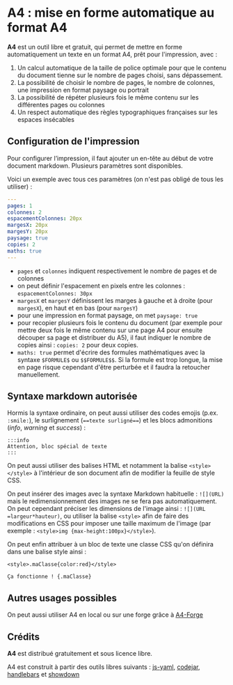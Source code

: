 <!-- ---
header-includes: |
  <title>Mise en forme automatique au format A4</title>
  <link rel="stylesheet" href="https://unpkg.com/sakura.css/css/sakura.css" media="screen" />
  <link rel="stylesheet" href="https://unpkg.com/sakura.css/css/sakura-dark.css" media="screen and (prefers-color-scheme: dark)" />
  <style>pre > code {white-space: pre-line;}a{color:darkorchid!important}</style>
--- -->

# A4 : mise en forme automatique au format A4

**A4** est un outil libre et gratuit, qui permet de mettre en forme automatiquement un texte en un format A4, prêt pour l'impression, avec :

1. Un calcul automatique de la taille de police optimale pour que le contenu du document tienne sur le nombre de pages choisi, sans dépassement.
2. La possibilité de choisir le nombre de pages, le nombre de colonnes, une impression en format paysage ou portrait
3. La possibilité de répéter plusieurs fois le même contenu sur les différentes pages ou colonnes
4. Un respect automatique des règles typographiques françaises sur les espaces insécables

## Configuration de l'impression

Pour configurer l’impression, il faut ajouter un en-tête au début de votre document markdown. Plusieurs paramètres sont disponibles.

Voici un exemple avec tous ces paramètres (on n'est pas obligé de tous les utiliser) :

```yaml
---
pages: 1
colonnes: 2
espacementColonnes: 20px
margesX: 20px
margesY: 20px
paysage: true
copies: 2
maths: true
---
```

- `pages` et `colonnes` indiquent respectivement le nombre de pages et de colonnes
- on peut définir l'espacement en pixels entre les colonnes : `espacementColonnes: 30px`
- `margesX` et `margesY` définissent les marges à gauche et à droite (pour `margesX`), en haut et en bas (pour `margesY`)
- pour une impression en format paysage, on met `paysage: true`
- pour recopier plusieurs fois le contenu du document (par exemple pour mettre deux fois le même contenu sur une page A4 pour ensuite découper sa page et distribuer du A5), il faut indiquer le nombre de copies ainsi : `copies: 2` pour deux copies.
- `maths: true` permet d'écrire des formules mathématiques avec la syntaxe `$FORMULE$` ou `$$FORMULE$$`. Si la formule est trop longue, la mise en page risque cependant d'être perturbée et il faudra la retoucher manuellement.


## Syntaxe markdown autorisée

Hormis la syntaxe ordinaire, on peut aussi utiliser des codes emojis (p.ex. `:smile:`), le surlignement (`==texte surligné==`) et les blocs admonitions (_info_, _warning_ et _success_) :

```
:::info
Attention, bloc spécial de texte
:::
```

On peut aussi utiliser des balises HTML et notamment la balise `<style></style>` à l'intérieur de son document afin de modifier la feuille de style CSS.

On peut insérer des images avec la syntaxe Markdown habituelle : `![](URL)` mais le redimensionnement des images ne se fera pas automatiquement. On peut cependant préciser les dimensions de l'image ainsi : `![](URL =largeur*hauteur)`, ou utiliser la balise `<style>` afin de faire des modifications en CSS pour imposer une taille maximum de l'image (par exemple : `<style>img {max-height:100px}</style>`).

On peut enfin attribuer à un bloc de texte une classe CSS qu'on définira dans une balise style ainsi : 

```
<style>.maClasse{color:red}</style>

Ça fonctionne ! {.maClasse}
```


## Autres usages possibles

On peut aussi utiliser A4 en local ou sur une forge grâce à [A4-Forge](https://eyssette.forge.apps.education.fr/a4-forge)

## Crédits

**A4** est distribué gratuitement et sous licence libre.

A4 est construit à partir des outils libres suivants : [js-yaml](https://github.com/nodeca/js-yaml), [codejar](https://github.com/antonmedv/codejar), [handlebars](https://handlebarsjs.com/) et [showdown](https://github.com/showdownjs/showdown)
